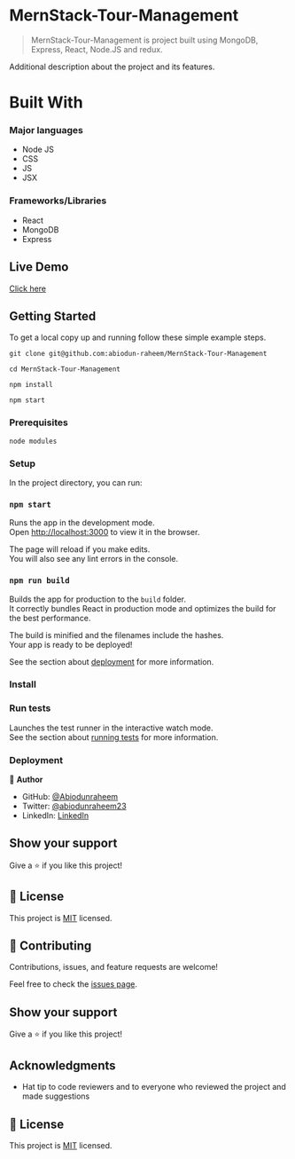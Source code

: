 # MernStack-Tour-Management

> MernStack-Tour-Management is project built using MongoDB, Express, React, Node.JS and redux.


Additional description about the project and its features.

# Built With

### Major languages
- Node JS
- CSS
- JS
- JSX

### Frameworks/Libraries
- React
- MongoDB
- Express

## Live Demo

[Click here]() 

## Getting Started

To get a local copy up and running follow these simple example steps.
```
git clone git@github.com:abiodun-raheem/MernStack-Tour-Management

cd MernStack-Tour-Management

npm install 

npm start 
```

### Prerequisites
```
node modules 
```
### Setup

In the project directory, you can run:

### `npm start`

Runs the app in the development mode.\
Open [http://localhost:3000](http://localhost:3000) to view it in the browser.

The page will reload if you make edits.\
You will also see any lint errors in the console.


### `npm run build`

Builds the app for production to the `build` folder.\
It correctly bundles React in production mode and optimizes the build for the best performance.

The build is minified and the filenames include the hashes.\
Your app is ready to be deployed!

See the section about [deployment](https://facebook.github.io/create-react-app/docs/deployment) for more information.

### Install

### Run tests

Launches the test runner in the interactive watch mode.\
See the section about [running tests](https://facebook.github.io/create-react-app/docs/running-tests) for more information.

### Deployment

👤 **Author**

- GitHub: [@Abiodunraheem](https://github.com/Abiodunraheem)
- Twitter: [@abiodunraheem23](https://twitter.com/abiodunraheem23)
- LinkedIn: [LinkedIn](https://www.linkedin.com/in/abiodun-raheem)

## Show your support

Give a ⭐️ if you like this project!
## 📝 License

This project is [MIT](./MIT.md) licensed.

## 🤝 Contributing

Contributions, issues, and feature requests are welcome!

Feel free to check the [issues page](https://github.com/abiodunraheem/MernStack-Tour-Management/issues).

## Show your support

Give a ⭐️ if you like this project!

## Acknowledgments

- Hat tip to code reviewers and to everyone who reviewed the project and made suggestions

## 📝 License

This project is [MIT](./MIT.md) licensed.
